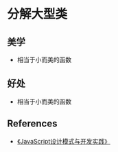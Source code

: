 # 分解大型类

## 美学
* 相当于小而美的函数


## 好处
* 相当于小而美的函数


## References
* [《JavaScript设计模式与开发实践》](https://book.douban.com/subject/26382780/)
